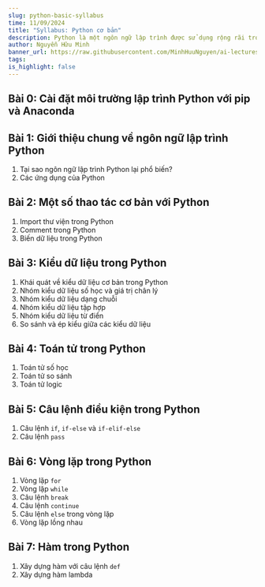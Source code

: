 ```yaml
---
slug: python-basic-syllabus
time: 11/09/2024
title: "Syllabus: Python cơ bản"
description: Python là một ngôn ngữ lập trình được sử dụng rộng rãi trong thời gian gần đây. Bài viết này sẽ tổng hợp danh sách một số kiến thức cơ bản nhất về Python.
author: Nguyễn Hữu Minh
banner_url: https://raw.githubusercontent.com/MinhHuuNguyen/ai-lectures/refs/heads/master/0-syllabus/images/python-logo.png
tags:
is_highlight: false
---
```


## Bài 0: Cài đặt môi trường lập trình Python với pip và Anaconda

## Bài 1: Giới thiệu chung về ngôn ngữ lập trình Python
1. Tại sao ngôn ngữ lập trình Python lại phổ biến?
2. Các ứng dụng của Python

## Bài 2: Một số thao tác cơ bản với Python
1. Import thư viện trong Python
2. Comment trong Python
3. Biến dữ liệu trong Python

## Bài 3: Kiểu dữ liệu trong Python
1. Khái quát về kiểu dữ liệu cơ bản trong Python
2. Nhóm kiểu dữ liệu số học và giá trị chân lý
3. Nhóm kiểu dữ liệu dạng chuỗi
4. Nhóm kiểu dữ liệu tập hợp
5. Nhóm kiểu dữ liệu từ điển
6. So sánh và ép kiểu giữa các kiểu dữ liệu

## Bài 4: Toán tử trong Python
1. Toán tử số học
2. Toán tử so sánh
3. Toán tử logic

## Bài 5: Câu lệnh điều kiện trong Python
1. Câu lệnh `if`, `if-else` và `if-elif-else`
2. Câu lệnh `pass`

## Bài 6: Vòng lặp trong Python
1. Vòng lặp `for`
2. Vòng lặp `while`
3. Câu lệnh `break`
4. Câu lệnh `continue`
5. Câu lệnh `else` trong vòng lặp
6. Vòng lặp lồng nhau

## Bài 7: Hàm trong Python
1. Xây dựng hàm với câu lệnh `def`
2. Xây dựng hàm lambda
